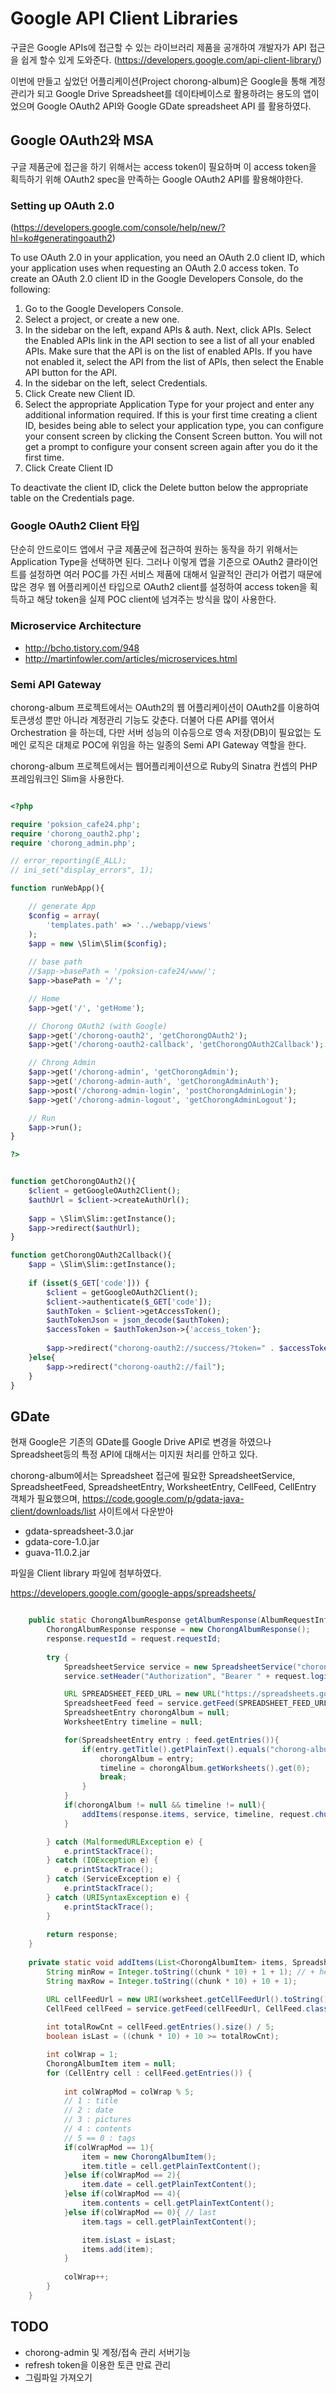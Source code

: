 Google API Client Libraries
===========================

구글은 Google APIs에 접근할 수 있는 라이브러리 제품을 공개하여 개발자가 API 접근을 쉽게 할수 있게 도와준다. (https://developers.google.com/api-client-library/)

이번에 만들고 싶었던 어플리케이션(Project chorong-album)은 Google을 통해 계정관리가 되고 Google Drive Spreadsheet를 데이타베이스로 활용하려는 용도의 앱이었으며 Google OAuth2 API와 Google GDate spreadsheet API 를 활용하였다.

Google OAuth2와 MSA
--------------------
구글 제품군에 접근을 하기 위해서는 access token이 필요하며 이 access token을 획득하기 위해 OAuth2 spec을 만족하는 Google OAuth2 API를 활용해야한다.

### Setting up OAuth 2.0
(https://developers.google.com/console/help/new/?hl=ko#generatingoauth2)

To use OAuth 2.0 in your application, you need an OAuth 2.0 client ID, which your application uses when requesting an OAuth 2.0 access token. To create an OAuth 2.0 client ID in the Google Developers Console, do the following:

 1. Go to the Google Developers Console.
 2. Select a project, or create a new one.
 3. In the sidebar on the left, expand APIs & auth. Next, click APIs. Select the Enabled APIs link in the API section to see a list of all your enabled APIs. Make sure that the API is on the list of enabled APIs. If you have not enabled it, select the API from the list of APIs, then select the Enable API button for the API.
 4. In the sidebar on the left, select Credentials.
 5. Click Create new Client ID.
 6. Select the appropriate Application Type for your project and enter any additional information required. If this is your first time creating a client ID, besides being able to select your application type, you can configure your consent screen by clicking the Consent Screen button. You will not get a prompt to configure your consent screen again after you do it the first time.
 7. Click Create Client ID

To deactivate the client ID, click the Delete button below the appropriate table on the Credentials page.

### Google OAuth2 Client 타입
단순히 안드로이드 앱에서 구글 제품군에 접근하여 원하는 동작을 하기 위해서는 Application Type을 선택하면 된다. 그러나 이렇게 앱을 기준으로 OAuth2 클라이언트를 설정하면 여러 POC를 가진 서비스 제품에 대해서 일괄적인 관리가 어렵기 때문에 많은 경우 웹 어플리케이션 타입으로 OAuth2 client를 설정하여 access token을 획득하고 해당 token을 실제 POC client에 넘겨주는 방식을 많이 사용한다.

### Microservice Architecture
 * http://bcho.tistory.com/948
 * http://martinfowler.com/articles/microservices.html

### Semi API Gateway
chorong-album 프로젝트에서는 OAuth2의 웹 어플리케이션이 OAuth2를 이용하여 토큰생성 뿐만 아니라 계정관리 기능도 갖춘다. 더불어 다른 API를 엮어서 Orchestration 을 하는데, 다만 서버 성능의 이슈등으로 영속 저장(DB)이 필요없는 도메인 로직은 대체로 POC에 위임을 하는 일종의 Semi API Gateway 역할을 한다.

chorong-album 프로젝트에서는 웹어플리케이션으로 Ruby의 Sinatra 컨셉의 PHP 프레임워크인 Slim을 사용한다.

```php

<?php

require 'poksion_cafe24.php';
require 'chorong_oauth2.php';
require 'chorong_admin.php';

// error_reporting(E_ALL);
// ini_set("display_errors", 1);

function runWebApp(){

    // generate App
    $config = array(
        'templates.path' => '../webapp/views'
    );
    $app = new \Slim\Slim($config);
    
    // base path
    //$app->basePath = '/poksion-cafe24/www/';
    $app->basePath = '/';

    // Home
    $app->get('/', 'getHome');

    // Chorong OAuth2 (with Google)
    $app->get('/chorong-oauth2', 'getChorongOAuth2');
    $app->get('/chorong-oauth2-callback', 'getChorongOAuth2Callback');

    // Chrong Admin
    $app->get('/chorong-admin', 'getChorongAdmin');
    $app->get('/chorong-admin-auth', 'getChorongAdminAuth');
    $app->post('/chorong-admin-login', 'postChorongAdminLogin');
    $app->get('/chorong-admin-logout', 'getChorongAdminLogout');

    // Run
    $app->run();
}

?>

```

```php

function getChorongOAuth2(){
    $client = getGoogleOAuth2Client();
    $authUrl = $client->createAuthUrl();
    
    $app = \Slim\Slim::getInstance();
    $app->redirect($authUrl);
}

function getChorongOAuth2Callback(){
    $app = \Slim\Slim::getInstance();
    
    if (isset($_GET['code'])) {
        $client = getGoogleOAuth2Client();
        $client->authenticate($_GET['code']);
        $authToken = $client->getAccessToken();
        $authTokenJson = json_decode($authToken);
        $accessToken = $authTokenJson->{'access_token'};
        
        $app->redirect("chorong-oauth2://success/?token=" . $accessToken);
    }else{
        $app->redirect("chorong-oauth2://fail");
    }
}

```


GDate
------
현재 Google은 기존의 GDate를 Google Drive API로 변경을 하였으나 Spreadsheet등의 특정 API에 대해서는 미지원 처리를 안하고 있다.

chorong-album에서는 Spreadsheet 접근에 필요한 SpreadsheetService, SpreadsheetFeed, SpreadsheetEntry, WorksheetEntry, CellFeed, CellEntry 객체가 필요했으며, https://code.google.com/p/gdata-java-client/downloads/list 사이트에서 다운받아

 * gdata-spreadsheet-3.0.jar
 * gdata-core-1.0.jar
 * guava-11.0.2.jar

파일을 Client library 파일에 첨부하였다.

https://developers.google.com/google-apps/spreadsheets/

```java

    public static ChorongAlbumResponse getAlbumResponse(AlbumRequestInfo request){
        ChorongAlbumResponse response = new ChorongAlbumResponse();
        response.requestId = request.requestId;
        
        try {
            SpreadsheetService service = new SpreadsheetService("chorong-album");
            service.setHeader("Authorization", "Bearer " + request.loginToken);

            URL SPREADSHEET_FEED_URL = new URL("https://spreadsheets.google.com/feeds/spreadsheets/private/full");
            SpreadsheetFeed feed = service.getFeed(SPREADSHEET_FEED_URL, SpreadsheetFeed.class);
            SpreadsheetEntry chorongAlbum = null;
            WorksheetEntry timeline = null;

            for(SpreadsheetEntry entry : feed.getEntries()){
                if(entry.getTitle().getPlainText().equals("chorong-album")){
                    chorongAlbum = entry;
                    timeline = chorongAlbum.getWorksheets().get(0);
                    break;
                }
            }
            if(chorongAlbum != null && timeline != null){
                addItems(response.items, service, timeline, request.chunk);
            }

        } catch (MalformedURLException e) {
            e.printStackTrace();
        } catch (IOException e) {
            e.printStackTrace();
        } catch (ServiceException e) {
            e.printStackTrace();
        } catch (URISyntaxException e) {
            e.printStackTrace();
        }
        
        return response;
    }
    
    private static void addItems(List<ChorongAlbumItem> items, SpreadsheetService service, WorksheetEntry worksheet, int chunk) throws URISyntaxException, IOException, ServiceException{
        String minRow = Integer.toString((chunk * 10) + 1 + 1); // + header
        String maxRow = Integer.toString((chunk * 10) + 10 + 1);

        URL cellFeedUrl = new URI(worksheet.getCellFeedUrl().toString() + "?min-col=1&max-col=5&min-row=" + minRow + "&max-row=" + maxRow).toURL();
        CellFeed cellFeed = service.getFeed(cellFeedUrl, CellFeed.class);
        
        int totalRowCnt = cellFeed.getEntries().size() / 5;
        boolean isLast = ((chunk * 10) + 10 >= totalRowCnt);

        int colWrap = 1;
        ChorongAlbumItem item = null;
        for (CellEntry cell : cellFeed.getEntries()) {
            
            int colWrapMod = colWrap % 5;
            // 1 : title
            // 2 : date
            // 3 : pictures
            // 4 : contents
            // 5 == 0 : tags
            if(colWrapMod == 1){
                item = new ChorongAlbumItem();
                item.title = cell.getPlainTextContent();
            }else if(colWrapMod == 2){
                item.date = cell.getPlainTextContent();
            }else if(colWrapMod == 4){
                item.contents = cell.getPlainTextContent();
            }else if(colWrapMod == 0){ // last
                item.tags = cell.getPlainTextContent();

                item.isLast = isLast;
                items.add(item);
            }
            
            colWrap++;
        }
    }
```

TODO
----
 * chorong-admin 및 계정/접속 관리 서버기능
 * refresh token을 이용한 토큰 만료 관리
 * 그림파일 가져오기

